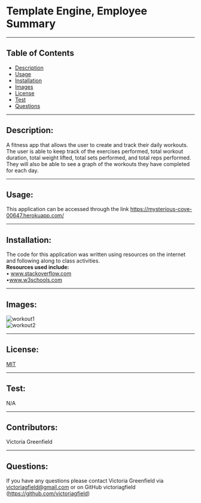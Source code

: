 # Template Engine, Employee Summary

  <hr>

  ## Table of Contents
  * [Description](#description)
  * [Usage](#usage)
  * [Installation](#installation)
  * [Images](#images)
  * [License](#license)
  * [Test](#test)
  * [Questions](#questions)

  <hr>

  ## Description: 
   A fitness app that allows the user to create and track their daily workouts. The user is able to keep track of the exercises performed, total workout duration, total weight lifted, total sets performed, and total reps performed. They will also be able to see a graph of the workouts they have completed  for each day.
 

   <hr>

  ## Usage: 
   This application can be accessed through the link https://mysterious-cove-00647.herokuapp.com/


   <hr>

   ## Installation: 
   The code for this application was written using resources on the internet and following along to class activities.<br>
  <b> Resources used include: </b><br>
  • www.stackoverflow.com <br>
  •www.w3schools.com <br>   
   <hr>
   
   ## Images:
![workout1](https://user-images.githubusercontent.com/66035385/96936806-be93ba80-1494-11eb-95ec-81b6ba56947f.jpg)<br>
![workout2](https://user-images.githubusercontent.com/66035385/96936807-be93ba80-1494-11eb-884f-00e0059cb48f.jpg)<br>
   <hr>

   ## License: 
  [MIT](https://opensource.org/licenses/MIT)<br>


   <hr>

   ## Test: 
  N/A



   <hr>

   ## Contributors: 
   Victoria Greenfield


   <hr>

## Questions: 
If you have any questions please contact Victoria Greenfield via victoriagfield@gmail.com or on GitHub victoriagfield (https://github.com/victoriagfield)

